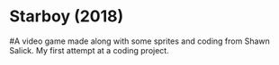 # Starboy (2018)
#A video game made along with some sprites and coding from Shawn Salick. My first attempt at a coding project.

